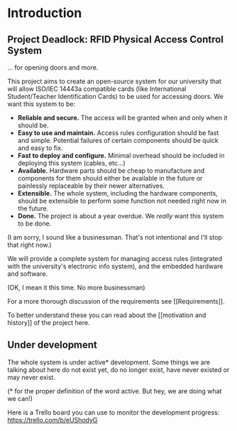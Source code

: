 Introduction
============

Project Deadlock: RFID Physical Access Control System
-----------------------------------------------------

... for opening doors and more.

This project aims to create an open-source system for our university that will allow ISO/IEC 14443a compatible cards (like International Student/Teacher Identification Cards) to be used for accessing doors.
We want this system to be:
  - **Reliable and secure.** The access will be granted when and only when it should be.
  - **Easy to use and maintain.** Access rules configuration should be fast and simple. Potential failures of certain components should be quick and easy to fix.
  - **Fast to deploy and configure.** Minimal overhead should be included in deploying this system (cables, etc...)
  - **Available.** Hardware parts should be cheap to manufacture and components for them should either be available in the future or painlessly replaceable by their newer alternatives.
  - **Extensible.** The whole system, including the hardware components, should be extensible to perform some function not needed right now in the future.
  - **Done.** The project is about a year overdue. We _really_ want this system to be done.

(I am sorry, I sound like a businessman. That's not intentional and I'll stop that right now.)

We will provide a complete system for managing access rules (integrated with the university's electronic info system), and the embedded hardware and software.

(OK, I mean it this time. No more businessman)

For a more thorough discussion of the requirements see [[Requirements]].

To better understand these you can read about the [[motivation and history]] of the project here.

Under development
-----------------

The whole system is under active* development. Some things we are talking about here do not exist yet, do no longer exist, have never existed or may never exist.

(* for the proper definition of the word active. But hey, we are doing what we can!)

Here is a Trello board you can use to monitor the development progress: https://trello.com/b/eUShodyG
